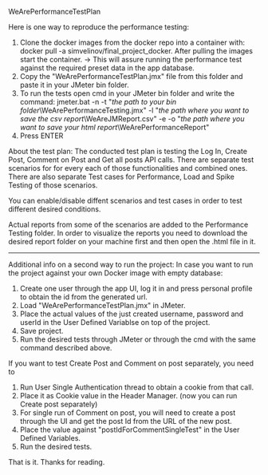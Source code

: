 WeArePerformanceTestPlan


Here is one way to reproduce the performance testing:

1. Clone the docker images from the docker repo into a container with: docker pull -a simvelinov/final_project_docker. After pulling the images start the container. -> This will assure running the performance test against the required preset data in the app database.
2. Copy the "WeArePerformanceTestPlan.jmx" file from this folder and paste it in your JMeter bin folder. 
3. To run the tests open cmd in your JMeter bin folder and write the command:
 jmeter.bat -n -t "*the path to your bin folder*\WeArePerformanceTesting.jmx" -l "*the path where you want to save the csv report*\WeAreJMReport.csv" -e -o "*the path where you want to save your html report*\WeArePerformanceReport"  
4. Press ENTER

About the test plan: 
The conducted test plan is testing the Log In, Create Post, Comment on Post and Get all posts API calls. 
There are separate test scenarios for for every each of those functionalities and combined ones. 
There are also separate Test cases for Performance, Load and Spike Testing of those scenarios.

You can enable/disable diffent scenarios and test cases in order to test different desired conditions. 

Actual reports from some of the scenarios are added to the Performance Testing folder. 
In order to visualize the reports you need to download the desired report folder on your machine first and then open the .html file in it.     

---------------------------------------------------------------------------------------------------------------------------------------------------



Additional info on a second way to run the project:
In case you want to run the project against your own Docker image with empty database:
1. Create one user through the app UI, log it in and press personal profile to obtain the id from the generated url. 
2. Load "WeArePerformanceTestPlan.jmx" in JMeter.
3. Place the actual values of the just created username, password and userId in the User Defined Variablse on top of the project.
4. Save project. 
5. Run the desired tests through JMeter or through the cmd with the same command described above.  

If you want to test Create Post and Comment on post separately, you need to 
1. Run User Single Authentication thread to obtain a cookie from that call. 
2. Place it as Cookie value in the Header Manager. (now you can run Create post separately)
3. For single run of Comment on post, you will need to create a post through the UI and get the post Id from the URL of the new post.
4. Place the value against "postIdForCommentSingleTest" in the User Defined Variables. 
5. Run the desired tests. 

   

That is it. Thanks for reading. 
